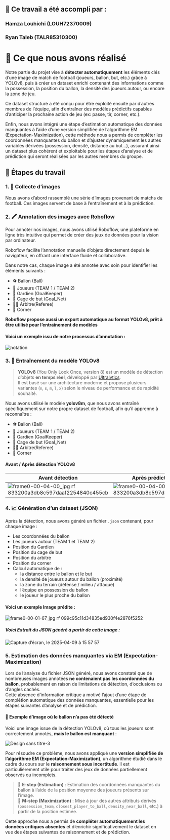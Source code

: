 
## 👥 Ce travail a été accompli par :
### Hamza Louhichi (LOUH72370009)
### Ryan Taleb (TALR85310300)
# 🎯 Ce que nous avons réalisé
Notre partie du projet vise à **détecter automatiquement** les éléments clés d’une image de match de football (joueurs, ballon, but, etc.) grâce à YOLOv8, puis à créer un dataset enrichi contenant des informations comme la possession, la position du ballon, la densité des joueurs autour, ou encore la zone de jeu.

Ce dataset structuré a été conçu pour être exploité ensuite par d’autres membres de l’équipe, afin d’entraîner des modèles prédictifs capables d’anticiper la prochaine action de jeu (ex: passe, tir, corner, etc.).

Enfin, nous avons intégré une étape d’estimation automatique des données manquantes à l’aide d’une version simplifiée de l’algorithme EM (Expectation-Maximization), cette méthode nous a permis de compléter les coordonnées manquantes du ballon et d’ajuster dynamiquement les autres variables dérivées (possession, densité, distance au but…), assurant ainsi un dataset plus cohérent et exploitable pour les étapes d’analyse et de prédiction qui seront réalisées par les autres membres du groupe.

## 🔧 Étapes du travail
### 1. 📸 Collecte d’images
Nous avons d’abord rassemblé une série d’images provenant de matchs de football. Ces images servent de base à l’entraînement et à la prédiction.

### 2. 🖍️ Annotation des images avec [Roboflow](https://roboflow.com)
Pour annoter nos images, nous avons utilisé Roboflow, une plateforme en ligne très intuitive qui permet de créer des jeux de données pour la vision par ordinateur.

Roboflow facilite l’annotation manuelle d’objets directement depuis le navigateur, en offrant une interface fluide et collaborative.

Dans notre cas, chaque image a été annotée avec soin pour identifier les éléments suivants :
- ⚽ Ballon (Ball)  
- 🧍 Joueurs (TEAM 1 / TEAM 2)  
- 🧤 Gardien (GoalKeeper)
- 🥅 Cage de but (Goal_Net)    
- 🧍‍♂️ Arbitre(Referee)  
- 🚩 Corner

**Roboflow propose aussi un export automatique au format YOLOv8, prêt à être utilisé pour l’entraînement de modèles**

#### Voici un exemple issu de notre processus d’annotation :

![notation](https://github.com/user-attachments/assets/dfccb68a-5d19-4c46-841f-896978451ea4)

### 3. 🧠 Entraînement du modèle YOLOv8
> **YOLOv8** (You Only Look Once, version 8) est un modèle de détection d’objets **en temps réel**, développé par [Ultralytics](https://github.com/ultralytics/ultralytics).  
> Il est basé sur une architecture moderne et propose plusieurs variantes (`n`, `s`, `m`, `l`, `x`) selon le niveau de performance et de rapidité souhaité.

Nous avons utilisé le modèle **yolov8m**, que nous avons entraîné spécifiquement sur notre propre dataset de football, afin qu’il apprenne à reconnaître :

- ⚽ Ballon (Ball)  
- 🧍 Joueurs (TEAM 1 / TEAM 2)  
- 🧤 Gardien (GoalKeeper)
- 🥅 Cage de but (Goal_Net)    
- 🧍‍♂️ Arbitre(Referee)  
- 🚩 Corner

####  Avant / Après détection YOLOv8
| Avant détection                          | Après prédiction YOLOv8                      |
|------------------------------------------|----------------------------------------------|
|![frame0-00-04-00_jpg rf 833200a3db8c597daaf2254840c455cb](https://github.com/user-attachments/assets/f32b35aa-1f7a-4617-b6e4-49298ace8212) |![frame0-00-04-00_jpg rf 833200a3db8c597daaf2254840c455cb](https://github.com/user-attachments/assets/a0a5fb6b-5d2e-48e5-b0df-62f56491587b)

### 4. 📈 Génération d’un dataset (JSON)
Après la détection, nous avons généré un fichier `.json` contenant, pour chaque image :

- Les coordonnées du ballon  
- Les joueurs autour (TEAM 1 et TEAM 2)
- Position du Gardien 
- Position du cage de but
- Position du arbitre
- Position du corner
- Calcul automatique de :
	-	la distance entre le ballon et le but
	-	la densité de joueurs autour du ballon (proximité)
	-	la zone du terrain (défense / milieu / attaque)
	-	l’équipe en possession du ballon
	-	le joueur le plus proche du ballon
#### Voici un exemple Image prédite : 
![frame0-00-01-67_jpg rf 099c95c11d34835ed930f4e2876f5252](https://github.com/user-attachments/assets/43d24a80-836d-4967-89af-34cfacf23a88)


##### Voici Extrait du JSON généré à partir de cette image :
![Capture d’écran, le 2025-04-09 à 15 57 57](https://github.com/user-attachments/assets/9f3dcaaa-ed4e-4314-936e-f99185297ce0)


### 5. Estimation des données manquantes via EM (Expectation-Maximization)
Lors de l’analyse du fichier JSON généré, nous avons constaté que de nombreuses images annotées **ne contenaient pas les coordonnées du ballon**, probablement en raison de limitations de détection, d’occlusions ou d’angles cachés.  
Cette absence d’information critique a motivé l’ajout d’une étape de complétion automatique des données manquantes, essentielle pour les étapes suivantes d’analyse et de prédiction.
#### 📸 Exemple d’image où le ballon n’a **pas été détecté**

Voici une image issue de la détection YOLOv8, où tous les joueurs sont correctement annotés, **mais le ballon est manquant** :

![Design sans titre-3](https://github.com/user-attachments/assets/5cbc0c09-e7b4-4151-bb59-a98663a69409)


Pour résoudre ce problème, nous avons appliqué une **version simplifiée de l’algorithme EM (Expectation-Maximization)**, un algorithme étudié dans le cadre du cours sur le **raisonnement sous incertitude**. Il est particulièrement utile pour traiter des jeux de données partiellement observés ou incomplets.

> 🔁 **E-step (Estimation)** : Estimation des coordonnées manquantes du ballon à l’aide de la position moyenne des joueurs présents sur l’image.  
> 🔁 **M-step (Maximization)** : Mise à jour des autres attributs dérivés (`possession_team`, `closest_player_to_ball`, `density_near_ball`, etc.) à partir de la position estimée.

Cette approche nous a permis de **compléter automatiquement les données critiques absentes** et d’enrichir significativement le dataset en vue des étapes suivantes de raisonnement et de prédiction.
